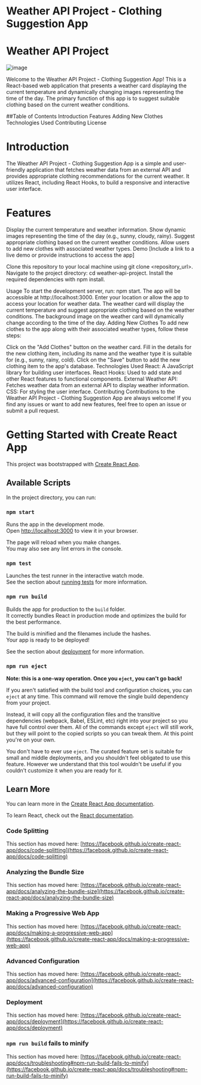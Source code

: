 # Weather API Project - Clothing Suggestion App
# Weather API Project

![image](https://github.com/angelbaezsa/se_project_react/assets/47637565/a077978e-b790-477d-ac4c-bf2547a2a458)



Welcome to the Weather API Project - Clothing Suggestion App! This is a React-based web application that presents a weather card displaying the current temperature and dynamically changing images representing the time of the day. The primary function of this app is to suggest suitable clothing based on the current weather conditions.

##Table of Contents
Introduction
Features
Adding New Clothes
Technologies Used
Contributing
License
# Introduction
The Weather API Project - Clothing Suggestion App is a simple and user-friendly application that fetches weather data from an external API and provides appropriate clothing recommendations for the current weather. It utilizes React, including React Hooks, to build a responsive and interactive user interface.

# Features
Display the current temperature and weather information.
Show dynamic images representing the time of the day (e.g., sunny, cloudy, rainy).
Suggest appropriate clothing based on the current weather conditions.
Allow users to add new clothes with associated weather types.
Demo
[Include a link to a live demo or provide instructions to access the app]

Clone this repository to your local machine using git clone <repository_url>.
Navigate to the project directory: cd weather-api-project.
Install the required dependencies with npm install.

Usage
To start the development server, run: npm start.
The app will be accessible at http://localhost:3000.
Enter your location or allow the app to access your location for weather data.
The weather card will display the current temperature and suggest appropriate clothing based on the weather conditions.
The background image on the weather card will dynamically change according to the time of the day.
Adding New Clothes
To add new clothes to the app along with their associated weather types, follow these steps:

Click on the "Add Clothes" button on the weather card.
Fill in the details for the new clothing item, including its name and the weather type it is suitable for (e.g., sunny, rainy, cold).
Click on the "Save" button to add the new clothing item to the app's database.
Technologies Used
React: A JavaScript library for building user interfaces.
React Hooks: Used to add state and other React features to functional components.
External Weather API: Fetches weather data from an external API to display weather information.
CSS: For styling the user interface.
Contributing
Contributions to the Weather API Project - Clothing Suggestion App are always welcome! If you find any issues or want to add new features, feel free to open an issue or submit a pull request.


# Getting Started with Create React App

This project was bootstrapped with [Create React App](https://github.com/facebook/create-react-app).

## Available Scripts

In the project directory, you can run:

### `npm start`

Runs the app in the development mode.\
Open [http://localhost:3000](http://localhost:3000) to view it in your browser.

The page will reload when you make changes.\
You may also see any lint errors in the console.

### `npm test`

Launches the test runner in the interactive watch mode.\
See the section about [running tests](https://facebook.github.io/create-react-app/docs/running-tests) for more information.

### `npm run build`

Builds the app for production to the `build` folder.\
It correctly bundles React in production mode and optimizes the build for the best performance.

The build is minified and the filenames include the hashes.\
Your app is ready to be deployed!

See the section about [deployment](https://facebook.github.io/create-react-app/docs/deployment) for more information.

### `npm run eject`

**Note: this is a one-way operation. Once you `eject`, you can't go back!**

If you aren't satisfied with the build tool and configuration choices, you can `eject` at any time. This command will remove the single build dependency from your project.

Instead, it will copy all the configuration files and the transitive dependencies (webpack, Babel, ESLint, etc) right into your project so you have full control over them. All of the commands except `eject` will still work, but they will point to the copied scripts so you can tweak them. At this point you're on your own.

You don't have to ever use `eject`. The curated feature set is suitable for small and middle deployments, and you shouldn't feel obligated to use this feature. However we understand that this tool wouldn't be useful if you couldn't customize it when you are ready for it.

## Learn More

You can learn more in the [Create React App documentation](https://facebook.github.io/create-react-app/docs/getting-started).

To learn React, check out the [React documentation](https://reactjs.org/).

### Code Splitting

This section has moved here: [https://facebook.github.io/create-react-app/docs/code-splitting](https://facebook.github.io/create-react-app/docs/code-splitting)

### Analyzing the Bundle Size

This section has moved here: [https://facebook.github.io/create-react-app/docs/analyzing-the-bundle-size](https://facebook.github.io/create-react-app/docs/analyzing-the-bundle-size)

### Making a Progressive Web App

This section has moved here: [https://facebook.github.io/create-react-app/docs/making-a-progressive-web-app](https://facebook.github.io/create-react-app/docs/making-a-progressive-web-app)

### Advanced Configuration

This section has moved here: [https://facebook.github.io/create-react-app/docs/advanced-configuration](https://facebook.github.io/create-react-app/docs/advanced-configuration)

### Deployment

This section has moved here: [https://facebook.github.io/create-react-app/docs/deployment](https://facebook.github.io/create-react-app/docs/deployment)

### `npm run build` fails to minify

This section has moved here: [https://facebook.github.io/create-react-app/docs/troubleshooting#npm-run-build-fails-to-minify](https://facebook.github.io/create-react-app/docs/troubleshooting#npm-run-build-fails-to-minify)
